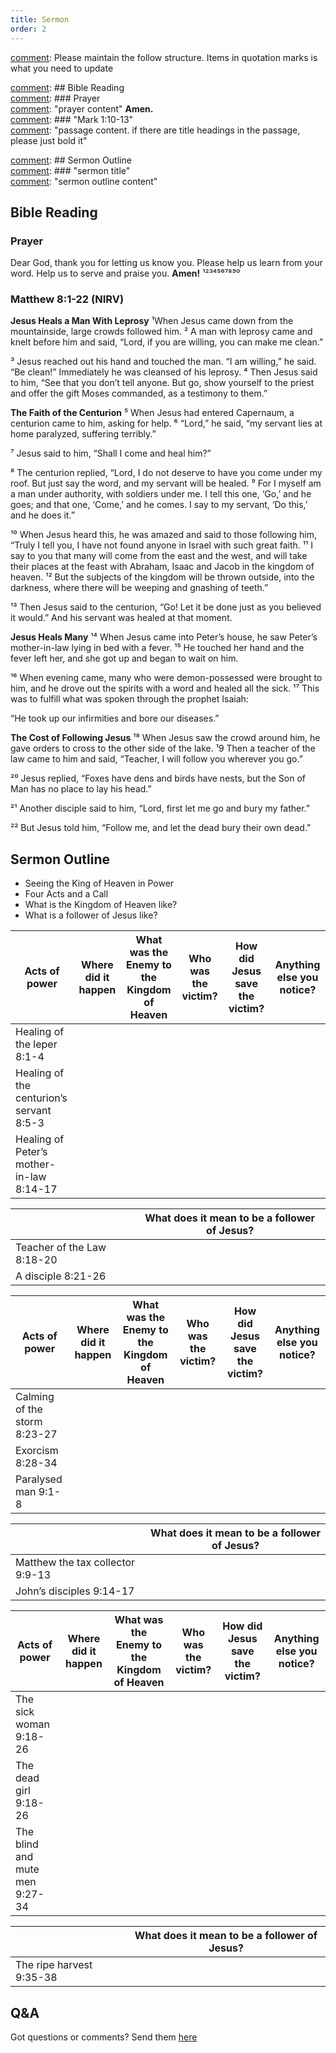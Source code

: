 ```yaml
---
title: Sermon 
order: 2
---
```


[comment]: Please maintain the follow structure. Items in quotation marks is what you need to update

[comment]: ## Bible Reading  
[comment]: ### Prayer  
[comment]: "prayer content"  **Amen.**  
[comment]:  ### "Mark 1:10-13"  
[comment]: "passage content. if there are title headings in the passage, please just bold it"  

[comment]: ## Sermon Outline  
[comment]: ### "sermon title"  
[comment]: "sermon outline content"  

[comment]: ------------------------------------------------------------------------------------
## Bible Reading
### Prayer
Dear God, thank you for letting us know you. Please help us learn from your word. Help us to serve and praise you. **Amen!**
¹²³⁴⁵⁶⁷⁸⁹⁰
### Matthew 8:1-22 (NIRV)
**Jesus Heals a Man With Leprosy**
¹When Jesus came down from the mountainside, large crowds followed him. ² A man with leprosy came and knelt before him and said, “Lord, if you are willing, you can make me clean.”

³ Jesus reached out his hand and touched the man. “I am willing,” he said. “Be clean!” Immediately he was cleansed of his leprosy. ⁴ Then Jesus said to him, “See that you don’t tell anyone. But go, show yourself to the priest and offer the gift Moses commanded, as a testimony to them.”

**The Faith of the Centurion**
⁵ When Jesus had entered Capernaum, a centurion came to him, asking for help. ⁶ “Lord,” he said, “my servant lies at home paralyzed, suffering terribly.”

⁷ Jesus said to him, “Shall I come and heal him?”

⁸ The centurion replied, “Lord, I do not deserve to have you come under my roof. But just say the word, and my servant will be healed. ⁹ For I myself am a man under authority, with soldiers under me. I tell this one, ‘Go,’ and he goes; and that one, ‘Come,’ and he comes. I say to my servant, ‘Do this,’ and he does it.”

¹⁰ When Jesus heard this, he was amazed and said to those following him, “Truly I tell you, I have not found anyone in Israel with such great faith. ¹¹ I say to you that many will come from the east and the west, and will take their places at the feast with Abraham, Isaac and Jacob in the kingdom of heaven. ¹² But the subjects of the kingdom will be thrown outside, into the darkness, where there will be weeping and gnashing of teeth.”

¹³ Then Jesus said to the centurion, “Go! Let it be done just as you believed it would.” And his servant was healed at that moment.

**Jesus Heals Many**
¹⁴ When Jesus came into Peter’s house, he saw Peter’s mother-in-law lying in bed with a fever. ¹⁵ He touched her hand and the fever left her, and she got up and began to wait on him.

¹⁶ When evening came, many who were demon-possessed were brought to him, and he drove out the spirits with a word and healed all the sick. ¹⁷ This was to fulfill what was spoken through the prophet Isaiah:

“He took up our infirmities
    and bore our diseases.”

**The Cost of Following Jesus**
¹⁸ When Jesus saw the crowd around him, he gave orders to cross to the other side of the lake. ¹9 Then a teacher of the law came to him and said, “Teacher, I will follow you wherever you go.”

²⁰ Jesus replied, “Foxes have dens and birds have nests, but the Son of Man has no place to lay his head.”

²¹ Another disciple said to him, “Lord, first let me go and bury my father.”

²² But Jesus told him, “Follow me, and let the dead bury their own dead.”



## Sermon Outline
- Seeing the King of Heaven in Power
- Four Acts and a Call
- What is the Kingdom of Heaven like?
- What is a follower of Jesus like? 

| Acts of power | Where did it happen | What was the Enemy to the Kingdom of Heaven | Who was the victim? | How did Jesus save the victim?| Anything else you notice? |
| ----------- | ----------- | ----------- | ----------- | -----------| -----------|
| Healing of the leper 8:1-4 ||||||
| Healing of the centurion’s servant 8:5-3 ||||||
| Healing of Peter’s mother-in-law 8:14-17 ||||||

| | What does it mean to be a follower of Jesus? |
| ----------- | ----------- |
| Teacher of the Law 8:18-20 ||
| A disciple 8:21-26 ||

| Acts of power | Where did it happen | What was the Enemy to the Kingdom of Heaven |Who was the victim? | How did Jesus save the victim? | Anything else you notice? |
| ----------- | ----------- | ----------- | ----------- | -----------| -----------|
| Calming of the storm 8:23-27 |||||
| Exorcism 8:28-34 |||||
| Paralysed man 9:1-8 |||||

| | What does it mean to be a follower of Jesus? |
| ----------- | ----------- |
| Matthew the tax collector 9:9-13 ||
| John’s disciples 9:14-17 ||

| Acts of power | Where did it happen | What was the Enemy to the Kingdom of Heaven |Who was the victim? | How did Jesus save the victim? | Anything else you notice? |
| ----------- | ----------- | ----------- | ----------- | -----------| -----------|
| The sick woman 9:18-26 |||||
| The dead girl 9:18-26 |||||
| The blind and mute men 9:27-34 |||||

| | What does it mean to be a follower of Jesus? |
| ----------- | ----------- |
| The ripe harvest 9:35-38 ||


## Q&A
Got questions or comments? Send them [here](https://tinyurl.com/SGHACQuestionsAnswers)
